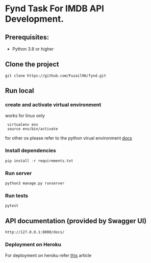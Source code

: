 # Fynd Task For IMDB API Development.


## Prerequisites:

- Python 3.8 or higher

## Clone the project

```
git clone https://github.com/Fuzail96/fynd.git
```

## Run local

### create and activate virtual environment 

 works for linux only
```
 virtualenv env
 source env/bin/activate
```
for other os please refer to the python virual environment [docs](https://docs.python.org/3.6/tutorial/venv.html)

### Install dependencies

```
pip install -r requirements.txt
```

### Run server

```
python3 manage.py runserver
```

### Run tests

```
pytest
```

## API documentation (provided by Swagger UI)

```
http://127.0.0.1:8000/docs/
```

### Deployment on Heroku

For deployment on heroku refer [this](https://www.tutlinks.com/create-and-deploy-fastapi-app-to-heroku/) article